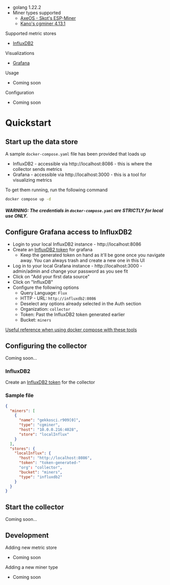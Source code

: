 * golang 1.22.2
* Miner types supported
  * [AxeOS - Skot's ESP-Miner](https://github.com/skot/ESP-Miner?tab=readme-ov-file#axeos-api)
  * [Kano's cgminer 4.13.1](https://github.com/kanoi/cgminer)

Supported metric stores
* [InfluxDB2](https://docs.influxdata.com/influxdb/v2/install/?t=Docker)

Visualizations
* [Grafana](https://grafana.com/docs/grafana/latest/setup-grafana/installation/docker/#use-bind-mounts)

Usage
* Coming soon

Configuration
* Coming soon

# Quickstart

## Start up the data store

A sample `docker-compose.yaml` file has been provided that loads up
* InfluxDB2 - accessible via http://localhost:8086 - this is where the collector sends metrics
* Grafana - accessible via http://localhost:3000 - this is a tool for visualizing metrics

To get them running, run the following command
```sh
docker compose up -d
```

##### WARNING: The credentials in `docker-compose.yaml` are STRICTLY for local use ONLY.

## Configure Grafana access to InfluxDB2

* Login to your local InfluxDB2 instance - http://localhost:8086
* Create an [InfluxDB2 token](https://docs.influxdata.com/influxdb/v2/admin/tokens/create-token/) for grafana
  * Keep the generated token on hand as it'll be gone once you navigate away. You can always trash and create a new one in this UI
* Log in to your local Grafana instance - http://localhost:3000 - admin/admin and change your password as you see fit
* Click on "Add your first data source"
* Click on "InfluxDB"
* Configure the following options
  * Query Language: `Flux`
  * HTTP - URL: `http://influxdb2:8086`
  * Deselect any options already selected in the Auth section
  * Organization: `collector`
  * Token: Past the InfluxDB2 token generated earlier
  * Bucket: `miners`

[Useful reference when using docker compose with these tools](https://community.grafana.com/t/connection-refused-error-reading-buckets/71749/18)

## Configuring the collector

Coming soon...

### InfluxDB2

Create an [InfluxDB2 token](https://docs.influxdata.com/influxdb/v2/admin/tokens/create-token/) for the collector

### Sample file

```json
{
  "miners": [
    {
      "name": "gekkosci.r909[0]",
      "type": "cgminer",
      "host": "10.0.0.216:4028",
      "store": "localInflux"
    }
  ],
  "stores": {
    "localInflux": {
      "host": "http://localhost:8086",
      "token": "token-generated-"
      "org": "collector",
      "bucket": "miners",
      "type": "influxdb2"
    }
  }
}

```

## Start the collector


Coming soon...

## Development

Adding new metric store
* Coming soon

Adding a new miner type
* Coming soon
